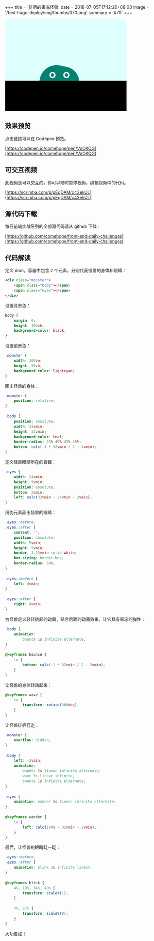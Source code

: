 +++
title = '徘徊的果冻怪兽'
date = 2018-07-05T17:12:20+08:00
image = '/test-hugo-deploy/img/thumbs/070.png'
summary = '#70'
+++

![](./work.gif)

## 效果预览

点击链接可以在 Codepen 预览。

[https://codepen.io/comehope/pen/VdOKQG](https://codepen.io/comehope/pen/VdOKQG)

## 可交互视频

此视频是可以交互的，你可以随时暂停视频，编辑视频中的代码。

[https://scrimba.com/p/pEgDAM/c43ekUL](https://scrimba.com/p/pEgDAM/c43ekUL)

## 源代码下载

每日前端实战系列的全部源代码请从 github 下载：

[https://github.com/comehope/front-end-daily-challenges](https://github.com/comehope/front-end-daily-challenges)

## 代码解读

定义 dom，容器中包含 2 个元素，分别代表怪兽的身体和眼睛：
```html
<div class="monster">
    <span class="body"></span>
	<span class="eyes"></span>
</div>
```

设置背景色：
```css
body {
    margin: 0;
    height: 100vh;
    background-color: black;
}
```

设置前景色：
```css
.monster {
    width: 100vw;
    height: 50vh;
    background-color: lightcyan;
}
```

画出怪兽的身体：
```css
.monster {
    position: relative;
}

.body {
    position: absolute;
    width: 32vmin;
    height: 32vmin;
    background-color: teal;
    border-radius: 43% 40% 43% 40%;
    bottom: calc(-1 * 32vmin / 2 - 4vmin);
}
```

定义怪兽眼睛所在的容器：
```css
.eyes {
    width: 24vmin;
    height: 5vmin;
    position: absolute;
    bottom: 2vmin;
    left: calc(32vmin - 24vmin - 2vmin);
}
```

用伪元素画出怪兽的眼睛：
```css
.eyes::before,
.eyes::after {
    content: '';
    position: absolute;
    width: 5vmin;
    height: 5vmin;
    border: 1.25vmin solid white;
    box-sizing: border-box;
    border-radius: 50%;
}

.eyes::before {
    left: 4vmin;
}

.eyes::after {
    right: 4vmin;
}
```

为怪兽定义轻轻跳起的动画，结合后面的动画效果，让它具有果冻的弹性：
```css
.body {
    animation:
        bounce 1s infinite alternate;
}

@keyframes bounce {
    to {
        bottom: calc(-1 * 32vmin / 2 - 2vmin);
    }
}
```

让怪兽的身体转动起来：
```css
@keyframes wave {
    to {
        transform: rotate(360deg);
    }
}
```

让怪兽徘徊行走：
```css
.monster {
    overflow: hidden;
}

.body {
    left: -2vmin;
    animation:
        wander 5s linear infinite alternate,
        wave 3s linear infinite,
        bounce 1s infinite alternate;
}

.eyes {
    animation: wander 5s linear infinite alternate;
}

@keyframes wander {
    to {
        left: calc(100% - 32vmin + 2vmin);
    }
}
```

最后，让怪兽的眼睛眨一眨：
```css
.eyes::before,
.eyes::after {
    animation: blink 3s infinite linear;
}

@keyframes blink {
    4%, 10%, 34%, 40% {
        transform: scaleY(1);
    }

    7%, 37% {
        transform: scaleY(0);
    }
}
```

大功告成！

